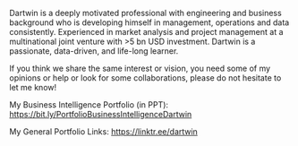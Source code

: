 Dartwin is a deeply motivated professional with engineering and business background who is developing himself in management, operations and data consistently. Experienced in market analysis and project management at a multinational joint venture with >5 bn USD investment. Dartwin is a passionate, data-driven, and life-long learner.

If you think we share the same interest or vision, you need some of my opinions or help or look for some collaborations, please do not hesitate to let me know!

My Business Intelligence Portfolio (in PPT):
https://bit.ly/PortfolioBusinessIntelligenceDartwin

My General Portfolio Links:
https://linktr.ee/dartwin

<!---
dartwinshu/dartwinshu is a ✨ special ✨ repository because its `README.md` (this file) appears on your GitHub profile.
You can click the Preview link to take a look at your changes.
--->
